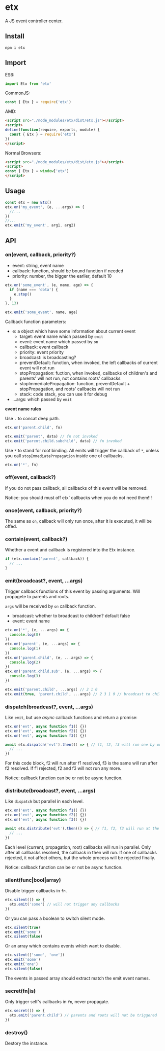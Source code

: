 # etx

A JS event controller center.

## Install

```
npm i etx
```

## Import

ES6:

```js
import Etx from 'etx'
```

CommonJS:

```js
const { Etx } = require('etx')
```

AMD:

```html
<script src="./node_modules/etx/dist/etx.js"></script>
<script>
define(function(require, exports, module) {
  const { Etx } = require('etx')
})
</script>
```

Normal Browsers:

```html
<script src="./node_modules/etx/dist/etx.js"></script>
<script>
const { Etx } = window['etx']
</script>
```

## Usage

```js
const etx = new Etx()
etx.on('my_event', (e, ...args) => {
  //...
})
//...
etx.emit('my_event', arg1, arg2)
```

## API

### on(event, callback, priority?)

- event: string, event name
- callback: function, should be bound function if needed
- priority: number, the bigger the earlier, default 10

```js
etx.on('some_event', (e, name, age) => {
  if (name === 'dota') {
    e.stop()
  }
}, 13)

etx.emit('some_event', name, age)
```

Callback function parameters:

- e: a object which have some information about current event
  - target: event name which passed by `emit`
  - event: event name which passed by `on`
  - callback: event callback
  - priority: event priority
  - broadcast: is broadcasting?
  - preventDefault: function, when invoked, the left callbacks of current event will not run
  - stopPropagation: fuction, when invoked, callbacks of children's and parents' will not run, not contains roots' callbacks
  - stopImmediatePropagation: function, preventDefault + stopPropagation, and roots' callbacks will not run
  - stack: code stack, you can use it for debug
- ...args: which passed by `emit`

**event name rules**

Use `.` to concat deep path.

```js
etx.on('parent.child', fn)

etx.emit('parent', data) // fn not invoked
etx.emit('parent.child.subchild', data) // fn invoked
```

Use `*` to stand for root binding. All emits will trigger the callback of `*`, unless you call `stopImmediatePropagation` inside one of callbacks.

```js
etx.on('*', fn)
```

### off(event, callback?)

If you do not pass callback, all callbacks of this event will be removed.

Notice: you should must off etx' callbacks when you do not need them!!!

### once(event, callback, priority?)

The same as `on`, callback will only run once, after it is executed, it will be offed.

### contain(event, callback?)

Whether a event and callback is registered into the Etx instance.

```js
if (etx.contain('parent', callback)) {
  // ...
}
```

### emit(broadcast?, event, ...args)

Trigger callback functions of this event by passing arguments.
Will propagete to parents and roots.

`args` will be received by `on` callback function.

- broadcast: whether to broadcast to children? default false
- event: event name

```js
etx.on('*', (e, ...args) => {
  console.log(0)
})
etx.on('parent', (e, ...args) => {
  console.log(1)
})
etx.on('parent.child', (e, ...args) => {
  console.log(2)
})
etx.on('parent.child.sub', (e, ...args) => {
  console.log(3)
})

etx.emit('parent.child', ...args) // 2 1 0
etx.emit(true, 'parent.child', ...args) // 2 3 1 0 // broadcast to children before propagate to parents
```

### dispatch(broadcast?, event, ...args)

Like `emit`, but use *async* callback functions and return a promise:

```js
etx.on('evt', async function f1() {})
etx.on('evt', async function f2() {})
etx.on('evt', async function f3() {})

await etx.dispatch('evt').then(() => { // f1, f2, f3 will run one by one (in series)
  // ...
})
```

For this code block, f2 will run after f1 resolved, f3 is the same will run after f2 resolved. If f1 rejected, f2 and f3 will not run any more.

Notice: callback function can be or not be async function.

### distribute(broadcast?, event, ...args)

Like `dispatch` but parallel in each level.

```js
etx.on('evt', async function f1() {})
etx.on('evt', async function f2() {})
etx.on('evt', async function f3() {})

await etx.distribute('evt').then(() => { // f1, f2, f3 will run at the same time (in parallel)
  // ...
})
```

Each level (current, propagation, root) callbacks will run in parallel.
Only after all callbacks resolved, the callback in then will run.
If one of callbacks rejected, it not affect others, but the whole process will be rejected finally.

Notice: callback function can be or not be async function.

### silent(func|bool|array)

Disable trigger callbacks in `fn`.

```js
etx.silent(() => {
  etx.emit('some') // will not trigger any callbacks
})
```

Or you can pass a boolean to switch silent mode.

```js
etx.silent(true)
etx.emit('some')
etx.silent(false)
```

Or an array which contains events which want to disable.

```js
etx.silent(['some', 'one'])
etx.emit('some')
etx.emit('one')
etx.silent(false)
```

The events in passed array should extract match the emit event names.

### secret(fn|is)

Only trigger self's callbacks in `fn`, never propagate.

```js
etx.secret(() => {
  etx.emit('parent.child') // parents and roots will not be triggered
})
```

### destroy()

Destory the instance.
